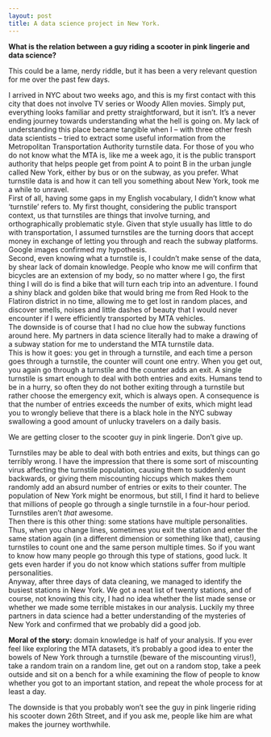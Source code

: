```yaml
---
layout: post
title: A data science project in New York.
---
```


__What is the relation between a guy riding a scooter in pink lingerie and data science?__

This could be a lame, nerdy riddle, but it has been a very relevant question for me over the past few days. 

I arrived in NYC about two weeks ago, and this is my first contact with this city that does not involve TV series or Woody Allen movies. Simply put, everything looks familiar and pretty straightforward, but it isn’t. It’s a never ending journey towards understanding what the hell is going on. 
My lack of understanding this place became tangible when I – with three other fresh data scientists – tried to extract some useful information from the Metropolitan Transportation Authority turnstile data. For those of you who do not know what the MTA is, like me a week ago, it is the public transport authority that helps people get from point A to point B in the urban jungle called New York, either by bus or on the subway, as you prefer. What turnstile data is and how it can tell you something about New York, took me a while to unravel.  
First of all, having some gaps in my English vocabulary, I didn’t know what ‘turnstile’ refers to. My first thought, considering the public transport context, us that turnstiles are things that involve turning, and orthographically problematic style. Given that style usually has little to do with transportation, I assumed turnstiles are the turning doors that accept money in exchange of letting you through and reach the subway platforms. Google images confirmed my hypothesis.  
Second, even knowing what a turnstile is, I couldn’t make sense of the data, by shear lack of domain knowledge. People who know me will confirm that bicycles are an extension of my body, so no matter where I go, the first thing I will do is find a bike that will turn each trip into an adventure. I found a shiny black and golden bike that would bring me from Red Hook to the Flatiron district in no time, allowing me to get lost in random places, and discover smells, noises and little dashes of beauty that I would never encounter if I were efficiently transported by MTA vehicles.  
The downside is of course that I had no clue how the subway functions around here. My partners in data science literally had to make a drawing of a subway station for me to understand the MTA turnstile data.  
This is how it goes: you get in through a turnstile, and each time a person goes through a turnstile, the counter will count one entry. When you get out, you again go through a turnstile and the counter adds an exit. A single turnstile is smart enough to deal with both entries and exits. Humans tend to be in a hurry, so often they do not bother exiting through a turnstile but rather choose the emergency exit, which is always open. A consequence is that the number of entries exceeds the number of exits, which might lead you to wrongly believe that there is a black hole in the NYC subway swallowing a good amount of unlucky travelers on a daily basis. 

We are getting closer to the scooter guy in pink lingerie. Don’t give up.

Turnstiles may be able to deal with both entries and exits, but things can go terribly wrong. I have the impression that there is some sort of miscounting virus affecting the turnstile population, causing them to suddenly count backwards, or giving them miscounting hiccups which makes them randomly add an absurd number of entries or exits to their counter. The population of New York might be enormous, but still, I find it hard to believe that millions of people go through a single turnstile in a four-hour period. Turnstiles aren’t _that_ awesome.  
Then there is this other thing: some stations have multiple personalities. Thus, when you change lines, sometimes you exit the station and enter the same station again (in a different dimension or something like that), causing turnstiles to count one and the same person multiple times. So if you want to know how many people go through this type of stations, good luck. It gets even harder if you do not know which stations suffer from multiple personalities.  
Anyway, after three days of data cleaning, we managed to identify the busiest stations in New York. We got a neat list of twenty stations, and of course, not knowing this city, I had no idea whether the list made sense or whether we made some terrible mistakes in our analysis. Luckily my three partners in data science had a better understanding of the mysteries of New York and confirmed that we probably did a good job. 

__Moral of the story:__ domain knowledge is half of your analysis. If you ever feel like exploring the MTA datasets, it’s probably a good idea to enter the bowels of New York through a turnstile (beware of the miscounting virus!), take a random train on a random line, get out on a random stop, take a peek outside and sit on a bench for a while examining the flow of people to know whether you got to an important station, and repeat the whole process for at least a day.  

The downside is that you probably won’t see the guy in pink lingerie riding his scooter down 26th Street, and if you ask me, people like him are what makes the journey worthwhile.

